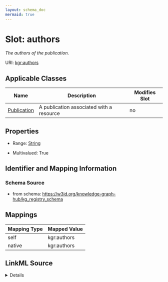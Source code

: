 ```yaml
---
layout: schema_doc
mermaid: true
---
```




# Slot: authors


_The authors of the publication._





URI: [kgr:authors](https://w3id.org/bridge2ai/data-sheets-schema/authors)



<!-- no inheritance hierarchy -->





## Applicable Classes

| Name | Description | Modifies Slot |
| --- | --- | --- |
| [Publication](Publication.html) | A publication associated with a resource |  no  |







## Properties

* Range: [String](String.html)

* Multivalued: True





## Identifier and Mapping Information







### Schema Source


* from schema: https://w3id.org/knowledge-graph-hub/kg_registry_schema




## Mappings

| Mapping Type | Mapped Value |
| ---  | ---  |
| self | kgr:authors |
| native | kgr:authors |




## LinkML Source

<details>
```yaml
name: authors
description: The authors of the publication.
from_schema: https://w3id.org/knowledge-graph-hub/kg_registry_schema
rank: 1000
alias: authors
owner: Publication
domain_of:
- Publication
range: string
multivalued: true

```
</details>
